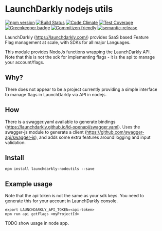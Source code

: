 # LaunchDarkly nodejs utils

[![npm version](https://badge.fury.io/js/launchdarkly-nodeutils.svg)](https://badge.fury.io/js/launchdarkly-nodeutils)
[![Build Status](https://travis-ci.org/wyvern8/launchdarkly-nodeutils.svg?branch=master)](https://travis-ci.org/wyvern8/launchdarkly-nodeutils)
[![Code Climate](https://img.shields.io/codeclimate/maintainability/wyvern8/launchdarkly-nodeutils.svg)](https://codeclimate.com/github/wyvern8/launchdarkly-nodeutils)
[![Test Coverage](https://codeclimate.com/github/wyvern8/launchdarkly-nodeutils/badges/coverage.svg)](https://codeclimate.com/github/wyvern8/launchdarkly-nodeutils/coverage)
[![Greenkeeper badge](https://badges.greenkeeper.io/wyvern8/launchdarkly-nodeutils.svg)](https://greenkeeper.io/)
[![Commitizen friendly](https://img.shields.io/badge/commitizen-friendly-brightgreen.svg?clear)](http://commitizen.github.io/cz-cli/)
[![semantic-release](https://img.shields.io/badge/%20%20%F0%9F%93%A6%F0%9F%9A%80-semantic--release-e10079.svg)](https://github.com/semantic-release/semantic-release)

LaunchDarkly (https://launchdarkly.com/) provides SaaS based Feature Flag management at scale, with SDKs for all major Languages.

This module provides NodeJs functions wrapping the LaunchDarkly API.  Note that this is not the sdk for implementing flags - it is the api to manage your account/flags.

## Why?
There does not appear to be a project currently providing a simple interface to manage flags in LaunchDarkly via API in nodejs.  

## How
There is a swagger.yaml available to generate bindings (https://launchdarkly.github.io/ld-openapi/swagger.yaml).  Uses the swagger-js module to generate a client (https://github.com/swagger-api/swagger-js), and adds some extra features around logging and input validation.

## Install
`npm install launchdarkly-nodeutils --save`

## Example usage
Note that the api token is not the same as your sdk keys.  You need to generate this for your account in LaunchDarkly console.
```
export LAUNCHDARKLY_API_TOKEN=<api-token>
npm run api getFlags <myProjectId>
```
TODO show usage in node app.
